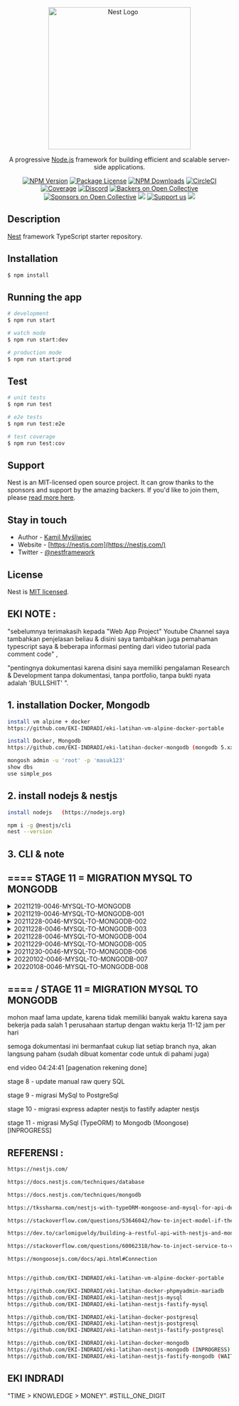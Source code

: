 <p align="center">
  <a href="http://nestjs.com/" target="blank"><img src="https://nestjs.com/img/logo_text.svg" width="320" alt="Nest Logo" /></a>
</p>

[circleci-image]: https://img.shields.io/circleci/build/github/nestjs/nest/master?token=abc123def456
[circleci-url]: https://circleci.com/gh/nestjs/nest

  <p align="center">A progressive <a href="http://nodejs.org" target="_blank">Node.js</a> framework for building efficient and scalable server-side applications.</p>
    <p align="center">
<a href="https://www.npmjs.com/~nestjscore" target="_blank"><img src="https://img.shields.io/npm/v/@nestjs/core.svg" alt="NPM Version" /></a>
<a href="https://www.npmjs.com/~nestjscore" target="_blank"><img src="https://img.shields.io/npm/l/@nestjs/core.svg" alt="Package License" /></a>
<a href="https://www.npmjs.com/~nestjscore" target="_blank"><img src="https://img.shields.io/npm/dm/@nestjs/common.svg" alt="NPM Downloads" /></a>
<a href="https://circleci.com/gh/nestjs/nest" target="_blank"><img src="https://img.shields.io/circleci/build/github/nestjs/nest/master" alt="CircleCI" /></a>
<a href="https://coveralls.io/github/nestjs/nest?branch=master" target="_blank"><img src="https://coveralls.io/repos/github/nestjs/nest/badge.svg?branch=master#9" alt="Coverage" /></a>
<a href="https://discord.gg/G7Qnnhy" target="_blank"><img src="https://img.shields.io/badge/discord-online-brightgreen.svg" alt="Discord"/></a>
<a href="https://opencollective.com/nest#backer" target="_blank"><img src="https://opencollective.com/nest/backers/badge.svg" alt="Backers on Open Collective" /></a>
<a href="https://opencollective.com/nest#sponsor" target="_blank"><img src="https://opencollective.com/nest/sponsors/badge.svg" alt="Sponsors on Open Collective" /></a>
  <a href="https://paypal.me/kamilmysliwiec" target="_blank"><img src="https://img.shields.io/badge/Donate-PayPal-ff3f59.svg"/></a>
    <a href="https://opencollective.com/nest#sponsor"  target="_blank"><img src="https://img.shields.io/badge/Support%20us-Open%20Collective-41B883.svg" alt="Support us"></a>
  <a href="https://twitter.com/nestframework" target="_blank"><img src="https://img.shields.io/twitter/follow/nestframework.svg?style=social&label=Follow"></a>
</p>
  <!--[![Backers on Open Collective](https://opencollective.com/nest/backers/badge.svg)](https://opencollective.com/nest#backer)
  [![Sponsors on Open Collective](https://opencollective.com/nest/sponsors/badge.svg)](https://opencollective.com/nest#sponsor)-->

## Description

[Nest](https://github.com/nestjs/nest) framework TypeScript starter repository.

## Installation

```bash
$ npm install
```

## Running the app

```bash
# development
$ npm run start

# watch mode
$ npm run start:dev

# production mode
$ npm run start:prod
```

## Test

```bash
# unit tests
$ npm run test

# e2e tests
$ npm run test:e2e

# test coverage
$ npm run test:cov
```

## Support

Nest is an MIT-licensed open source project. It can grow thanks to the sponsors and support by the amazing backers. If you'd like to join them, please [read more here](https://docs.nestjs.com/support).

## Stay in touch

- Author - [Kamil Myśliwiec](https://kamilmysliwiec.com)
- Website - [https://nestjs.com](https://nestjs.com/)
- Twitter - [@nestframework](https://twitter.com/nestframework)

## License

Nest is [MIT licensed](LICENSE).

##  EKI NOTE :

"sebelumnya terimakasih kepada "Web App Project" Youtube Channel saya tambahkan penjelasan beliau & disini saya tambahkan juga pemahaman typescript saya & beberapa informasi penting dari video tutorial pada comment code" ,

"pentingnya dokumentasi karena disini saya memiliki pengalaman Research & Development tanpa dokumentasi, tanpa portfolio, tanpa bukti nyata adalah 'BULLSHIT' ".

## 1. installation Docker, Mongodb
```bash
install vm alpine + docker
https://github.com/EKI-INDRADI/eki-latihan-vm-alpine-docker-portable

install Docker, Mongodb
https://github.com/EKI-INDRADI/eki-latihan-docker-mongodb (mongodb 5.xx)

mongosh admin -u 'root' -p 'masuk123'
show dbs
use simple_pos
```

## 2. install nodejs & nestjs

```bash
install nodejs   (https://nodejs.org)

npm i -g @nestjs/cli
nest --version
```

## 3. CLI & note

## ==== STAGE 11 = MIGRATION MYSQL TO MONGODB


<details>
  <summary>20211219-0046-MYSQL-TO-MONGODB</summary>

```bash
/046

// ===================== MIGRATION MYSQL TO MONGODB
1. install mongodb database

2. create database simple_pos

3. npm uninstall @nestjs/typeorm typeorm mysql2

4. delete node_modules

5. npm i

6. npm install --save @nestjs/mongoose mongoose

7. rubah .env 

--- before

MYSQL_HOST = '127.0.0.1'
MYSQL_PORT = '3400'
MYSQL_USER = 'root'
MYSQL_PASSWORD = 'masuk123'
MYSQL_DATABASE = 'simple_pos'
JWT_SECRET_KEY= 'eki-secret-key'

--- /before

--- after

MONGODB_HOST=127.0.0.1
MONGODB_PORT=7000
MONGODB_USER=root
MONGODB_PASSWORD=masuk123
MONGODB_DATABASE=simple_pos
JWT_SECRET_KEY=eki-secret-key

--- /after

8. rubah code pada src\user\user.controller.ts
// @ApiBearerAuth()
// @UseGuards(JwtGuard)
@Controller('user')

------------------------

pasangkan  

@ApiBearerAuth()
@UseGuards(JwtGuard)

pada setiap controller src\user\user.controller.ts , kecuali :

@Post()
create(@Body() ....
...
...

untuk keperluan membuat account

10. update src\app.module.ts
11. update src\<resource_name>\dto\*
12. update src\<resource_name>\entities\*
13. update src\<resource_name>\<resource_name>.service.ts

lalu buat pada http://localhost:3000/api-docs/
POST /USER 
{
  "nama_user": "stringst",
  "email": "string@mail.com",
  "username": "stringst",
  "password": "stringst"
}


//=========================== WAJIB REBUILD DIST FILE

delete /dist files

---- build kembali file /dist nya
npm run build
----

//=========================== /WAJIB REBUILD DIST FILE

15. selesai maka seluruh table akan otomatis terbuat, dan langsung dapat digunakan, persis seperti pada MySQL

HASIL : https://github.com/EKI-INDRADI/eki-latihan-nestjs-mongodb

// ===================== MIGRATION MYSQL TO MONGODB

```

</details>


<details>
  <summary>20211219-0046-MYSQL-TO-MONGODB-001</summary>

```bash
/046-001 USER & AUTH (AUTO GENERATE & AUTO SWAGGER & AUTO VALIDASI)

update src\user\*
update src\app.module.ts

NOTE : migrasi perlahan karena depedency yang digunakan sedikit berbeda TypeORM != Mongoose

```

</details>

<details>
  <summary>20211228-0046-MYSQL-TO-MONGODB-002</summary>


```bash
// AUTO GENERATE ARROW FUNCTION MONGOOSE

    // =================== MONGOOSE PROGRESSIVE FRAMEWORK
    @Prop({
        type: Number,
        default: () =>  
            Number(Date.now()) // karena berupa arrow function maka Date.now() dibaca kembali ketika ada data masuk
    })
    id1: Number

    @Prop({
        type: Number,
        default:Number(Date.now()) // Date.now() dibaca ketika backend running diawal value akan selalu sama
    })
    id2: Number
 // =================== /MONGOOSE PROGRESSIVE FRAMEWORK
```
</details>

<details>
  <summary>20211228-0046-MYSQL-TO-MONGODB-003</summary>


```bash
// update custom validator IsUnique for Mongoose Version 
// (sekaligus contoh inject connection mongoose)
// berikut perbedaan dari IsUnique validator TypeORM Version MySql / PostgreSql

update src\main.ts

useContainer(app.select(AppModule), { fallbackOnErrors: true });  

// masalah ini cukup lama menemukannya
// ternyata harus menggunakan useContainer pada main.ts
// bertujuan agar dapat menggunakan depedency / mongoose connection / service / etc
// pada pada custom validator  

update src\app.module.ts (enable isUnique)

update src\user\dto\create-user.dto.ts (update code)

update src\etc\validator\unique-validator.ts (update code)

// version 1
import { Injectable } from '@nestjs/common';
import { InjectConnection } from '@nestjs/mongoose';
import { Connection } from 'mongoose';

// version 2
import { Injectable } from '@nestjs/common';
import { InjectModel } from '@nestjs/mongoose';
import { User } from 'src/user/entities/user.entity';
import { Model, Schema } from 'mongoose';

// version 3
import { Injectable } from '@nestjs/common';
import { UserService } from 'src/user/user.service';

note untuk version 3 perlu update src\user\user.service.ts

export class UniqueValidator implements ValidatorConstraintInterface {
  ...
  ...

    constructor(
      // version 1
      @InjectConnection() private MongoDbConnection: Connection,

      // version 2
      // @InjectModel(User.name) private userRepo: Model<User>,

      // version 3
      // private userService: UserService
    ) { }
    
  ...
  ...
}


async validate(value: any, args: ValidationArguments) {
  ...
  ...

    //version 1 (menggunakan service)
    check = await this.userService.manualQuery('findOne', findCondition)

    //version 2 (menggunakan model repository)
    check = await this.userRepo.findOne(findCondition);

    //version 3 (menggunakan mongo conection langsung)
    check = await this.MongoDbConnection.model(args.constraints[0]).findOne(findCondition)

  ...
  ...
}

hasil :


{
  "statusCode": 400,
  "message": [
    "email string5@mail.com sudah digunakan",
    "username stringst5 sudah digunakan"
  ],
  "error": "Bad Request"
}
     
reference : 
https://stackoverflow.com/questions/60062318/how-to-inject-service-to-validator-constraint-interface-in-nestjs-using-class-va

https://docs.nestjs.com/techniques/mongodb

https://mongoosejs.com/docs/api.html#Connection

```
</details>


<details>
  <summary>20211228-0046-MYSQL-TO-MONGODB-004</summary>

```bash
// update custom validator IsExist for Mongoose Version 
// (sekaligus contoh inject connection mongoose)
// berikut perbedaan dari IsExist validator TypeORM Version MySql / PostgreSql

update src\etc\validator\exist-validator.ts

...
...
import { InjectConnection } from '@nestjs/mongoose';
import { Connection } from 'mongoose';


export class ExistValidator implements ValidatorConstraintInterface {
    constructor(
        @InjectConnection() private MongoDbConnection: Connection,
    ) { }

    async validate(value: any, args: ValidationArguments) {
        let findCondition = { [args.constraints[1]]: args.value }
        let check: any = null
        check = await this.MongoDbConnection.model(args.constraints[0]).findOne(findCondition)
        
        if (check) return true
        return false
    }
...
...

hasil : 
{
"statusCode": 400,
"message": [
  "id 202112283300602 tidak ditemukan" << contoh IsExists
  ],
  "error": "Bad Request"
}

```

</details>


<details>
  <summary>20211229-0046-MYSQL-TO-MONGODB-005</summary>

```bash
// update modular pagenation / pagenator (auto injection) MongoDb (mongoose)
// parameter bisa menggunakan skip-limit atau page-limit keduanya support,
// karena ada beberapa frontend yang menggunakan konsep page dan limit , 
// ada juga yang masih menggunakan skip dan limit, 
// namun saya rekomendasikan sebaiknya menggunakan page karena implementasi di frontend lebih mudah
//
// dan ini sekaligus auto validation schema swagger + custom example dan description swagger nya
//
// (sekaligus contoh inject connection mongoose menggunakan function agar lebih modular)
// berikut contoh perbedaan dari autogenerate pagenator / pagenation dari MySql / PostgreSql (TypeORM)


update src\etc\dto\page-dto.ts
update src\etc\service\page\*
update src\etc\service\page\page.service.ts


contoh implementasi pada get user:
update src\user\dto\create-user.dto.ts
update src\user\user.controller.ts
update src\user\user.service.ts


---------contoh swagger pada parameternya (dapat dicustom)
{
  "page": "1 (number) , jangan gunakan page ketika menggunakan skip",
  "skip": "0 (number) , jangan gunakan skip ketika menggunakan page",
  "limit": 10,
  "sort": {
    "create_at": -1
  },
  "projection": {
    "_id": 0,
    "password": 0,
    "__v": 0
  },
  "id": 202112295441296,
  "nama_user": "",
  "email": "",
  "username": "ing"
}
---------/contoh swagger pada parameternya (dapat dicustom)

---------contoh menggunakan page-limit
request = 
{
  "page": 1,
  "limit": 5,
  "sort": {
    "create_at": -1
  },
  "projection": {
    "_id": 0,
    "password": 0,
    "__v": 0
  },
  "nama_user": "",
  "email": "",
  "username": "ing"
}

respose =
{
  "total": 10,
  "page": 1,
  "pages": 2,
  "data": [
    {
      "username": "ekitesting3",
      "email": "ekitesting3@mail.com",
      "nama_user": "ekitesting3",
      "update_at": "2021-12-29T11:51:38.361Z",
      "create_at": "2021-12-29T11:51:38.361Z",
      "id": 202112295138361
    },
    {
      "username": "ekitesting2",
      "email": "ekitesting2@mail.com",
      "nama_user": "ekitesting2",
      "update_at": "2021-12-29T11:51:31.725Z",
      "create_at": "2021-12-29T11:51:31.725Z",
      "id": 202112295131725
    },
    {
      "username": "ekitesting1",
      "email": "ekitesting1@mail.com",
      "nama_user": "ekitesting1",
      "update_at": "2021-12-29T11:51:23.965Z",
      "create_at": "2021-12-29T11:51:23.965Z",
      "id": 202112295123965
    },
    {
      "username": "ekitesting",
      "email": "ekitesting@mail.com",
      "nama_user": "ekitesting",
      "update_at": "2021-12-29T11:51:15.864Z",
      "create_at": "2021-12-29T11:51:15.864Z",
      "id": 202112295115864
    },
    {
      "username": "stringst",
      "email": "string@mail.com",
      "nama_user": "stringst",
      "update_at": "2021-12-29T11:50:59.039Z",
      "create_at": "2021-12-29T11:50:59.040Z",
      "id": 202112295059040
    }
  ]
}
---------/contoh menggunakan page-limit


---------contoh menggunakan skip-limit
request = 
{
  "skip": 5,
  "limit": 5,
  "sort": {
    "create_at": -1
  },
  "projection": {
    "_id": 0,
    "password": 0,
    "__v": 0
  },
  "nama_user": "",
  "email": "",
  "username": "ing"
}

respose =
{
  "total": 10,
  "page": 2,
  "pages": 2,
  "data": [
    {
      "username": "ekitesting10",
      "email": "ekitesting10@mail.com",
      "nama_user": "ekitesting10",
      "update_at": "2021-12-29T11:52:10.538Z",
      "create_at": "2021-12-29T11:52:10.538Z",
      "id": 202112295210538
    },
    {
      "username": "ekitesting7",
      "email": "ekitesting7@mail.com",
      "nama_user": "ekitesting7",
      "update_at": "2021-12-29T11:52:01.003Z",
      "create_at": "2021-12-29T11:52:01.003Z",
      "id": 20211229520103
    },
    {
      "username": "ekitesting6",
      "email": "ekitesting6@mail.com",
      "nama_user": "ekitesting6",
      "update_at": "2021-12-29T11:51:55.063Z",
      "create_at": "2021-12-29T11:51:55.063Z",
      "id": 202112295155063
    },
    {
      "username": "ekitesting5",
      "email": "ekitesting5@mail.com",
      "nama_user": "ekitesting5",
      "update_at": "2021-12-29T11:51:49.276Z",
      "create_at": "2021-12-29T11:51:49.276Z",
      "id": 202112295149276
    },
    {
      "username": "ekitesting4",
      "email": "ekitesting4@mail.com",
      "nama_user": "ekitesting4",
      "update_at": "2021-12-29T11:51:43.486Z",
      "create_at": "2021-12-29T11:51:43.486Z",
      "id": 202112295143486
    }
  ]
}
---------/contoh menggunakan skip-limit
```


reference : https://docs.nestjs.com/openapi/types-and-parameters
</details>


<details>
  <summary>20211230-0046-MYSQL-TO-MONGODB-006</summary>

```bash

update produk (sudah di migrasi menggunakan Mongoose dan
fungsi sama persis dengan TypeORM)

update src\produk\entities\produk.entity.ts

update src\produk\produk.module.ts

update src\produk\dto\create-produk.dto.ts

update src\produk\dto\update-produk.dto.ts

update src\produk\dto\produk-manual-query.dto.ts

update src\produk\produk.service.ts

update src\produk\produk.controller.ts

update src\app.module.ts

update src\etc\decorator\inject-user.decorator.ts

update src\etc\dto\page-dto.ts

```
</details>


<details>
  <summary>20220102-0046-MYSQL-TO-MONGODB-007</summary>

```bash

update konsumen & rekening (sudah di migrasi menggunakan Mongoose dan
fungsi sama persis dengan TypeORM)

update src\konsumen\*  [done]
update src\app.module.ts [done]

update src\rekening\*  [done]
update src\app.module.ts  [done]

update src\penjualan\*  [inprogress] // perlu check auto schema relation
update src\penjualan\*bayar*  [inprogress] // perlu check auto schema relation
update src\penjualan\*item*  [inprogress] // perlu check auto schema relation
update src\app.module.ts [inprogress] // perlu check auto schema relation



```
</details>


<details>
  <summary>20220108-0046-MYSQL-TO-MONGODB-008</summary>

```bash
update user payload (jwt login)
update src\auth\auth.controller.ts
update src\auth\auth.service.ts
update src\auth\jwt.strategy.ts

Inject user payload to req.body [DONE]

update src\produk\dto\create-produk.dto.ts (ProdukDtoRelation + @ValidateNested())
update src\penjualan\dto\penjualan-item.dto.ts ( @ValidateNested())
update src\user\dto\create-user.dto.ts (UserDtoRelation + @ValidateNested())
update src\penjualan\penjualan.controller.ts(@InjectUser() CreatePenjualanItemDto)

Penjualan Item [DONE]


update src\penjualan\dto\penjualan-bayar.dto.ts
update src\penjualan\penjualan.controller.ts(@InjectUser() CreatePenjualanItemDto)

Penjualan Bayar [PARTIAL DONE]

update all dto 

user: UserDto  -> user: UserDtoRelation (biar data lebih komplit)

update src\produk\dto\create-produk.dto.ts
update src\konsumen\dto\create-konsumen.dto.ts
update src\konsumen\dto\update-konsumen.dto.ts
update src\penjualan\dto\create-penjualan.dto.ts
update src\rekening\dto\create-rekening.dto.ts

Rekening [DONE]

update src\penjualan\dto\penjualan-bayar.dto.ts
update src\penjualan\penjualan.controller.ts(@InjectUser() CreatePenjualanBayarDto)

Penjualan Bayar [DONE]


next update terkahir Penjualan [INPROGRESS]

```

</details>


## ==== / STAGE 11 = MIGRATION MYSQL TO MONGODB



mohon maaf lama update, karena tidak memiliki banyak waktu karena saya bekerja pada salah 1 perusahaan startup dengan waktu kerja 11-12 jam per hari

semoga dokumentasi ini bermanfaat cukup liat setiap branch nya, akan langsung paham (sudah dibuat komentar code untuk di pahami juga)

end video  04:24:41 [pagenation rekening done]

stage 8 - update manual raw query SQL

stage 9 - migrasi MySql to PostgreSql

stage 10 - migrasi express adapter nestjs to fastify adapter nestjs

stage 11 - migrasi MySql (TypeORM) to Mongodb (Moongose) [INPROGRESS]

 
## REFERENSI :

```bash
https://nestjs.com/

https://docs.nestjs.com/techniques/database

https://docs.nestjs.com/techniques/mongodb

https://tkssharma.com/nestjs-with-typeORM-mongoose-and-mysql-for-api-development/

https://stackoverflow.com/questions/53646042/how-to-inject-model-if-the-model-is-in-the-root-module-only

https://dev.to/carlomigueldy/building-a-restful-api-with-nestjs-and-mongodb-mongoose-2165

https://stackoverflow.com/questions/60062318/how-to-inject-service-to-validator-constraint-interface-in-nestjs-using-class-va

https://mongoosejs.com/docs/api.html#Connection


https://github.com/EKI-INDRADI/eki-latihan-vm-alpine-docker-portable

https://github.com/EKI-INDRADI/eki-latihan-docker-phpmyadmin-mariadb
https://github.com/EKI-INDRADI/eki-latihan-nestjs-mysql
https://github.com/EKI-INDRADI/eki-latihan-nestjs-fastify-mysql

https://github.com/EKI-INDRADI/eki-latihan-docker-postgresql
https://github.com/EKI-INDRADI/eki-latihan-nestjs-postgresql
https://github.com/EKI-INDRADI/eki-latihan-nestjs-fastify-postgresql 

https://github.com/EKI-INDRADI/eki-latihan-docker-mongodb
https://github.com/EKI-INDRADI/eki-latihan-nestjs-mongodb (INPROGRESS)
https://github.com/EKI-INDRADI/eki-latihan-nestjs-fastify-mongodb (WAITING LIST)

```

## EKI INDRADI

"TIME > KNOWLEDGE > MONEY". #STILL_ONE_DIGIT
